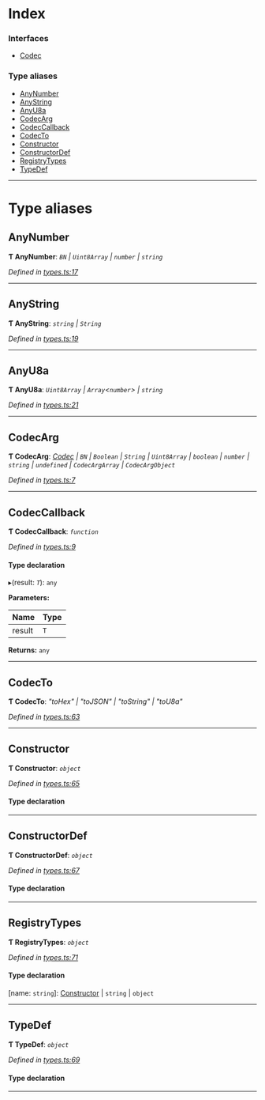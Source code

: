 

# Index

### Interfaces

* [Codec](../interfaces/_types_.codec.md)

### Type aliases

* [AnyNumber](_types_.md#anynumber)
* [AnyString](_types_.md#anystring)
* [AnyU8a](_types_.md#anyu8a)
* [CodecArg](_types_.md#codecarg)
* [CodecCallback](_types_.md#codeccallback)
* [CodecTo](_types_.md#codecto)
* [Constructor](_types_.md#constructor)
* [ConstructorDef](_types_.md#constructordef)
* [RegistryTypes](_types_.md#registrytypes)
* [TypeDef](_types_.md#typedef)

---

# Type aliases

<a id="anynumber"></a>

##  AnyNumber

**Ƭ AnyNumber**: *`BN` | `Uint8Array` | `number` | `string`*

*Defined in [types.ts:17](https://github.com/polkadot-js/api/blob/6d759cd/packages/types/src/types.ts#L17)*

___
<a id="anystring"></a>

##  AnyString

**Ƭ AnyString**: *`string` | `String`*

*Defined in [types.ts:19](https://github.com/polkadot-js/api/blob/6d759cd/packages/types/src/types.ts#L19)*

___
<a id="anyu8a"></a>

##  AnyU8a

**Ƭ AnyU8a**: *`Uint8Array` | `Array`<`number`> | `string`*

*Defined in [types.ts:21](https://github.com/polkadot-js/api/blob/6d759cd/packages/types/src/types.ts#L21)*

___
<a id="codecarg"></a>

##  CodecArg

**Ƭ CodecArg**: *[Codec](../interfaces/_types_.codec.md) | `BN` | `Boolean` | `String` | `Uint8Array` | `boolean` | `number` | `string` | `undefined` | `CodecArgArray` | `CodecArgObject`*

*Defined in [types.ts:7](https://github.com/polkadot-js/api/blob/6d759cd/packages/types/src/types.ts#L7)*

___
<a id="codeccallback"></a>

##  CodecCallback

**Ƭ CodecCallback**: *`function`*

*Defined in [types.ts:9](https://github.com/polkadot-js/api/blob/6d759cd/packages/types/src/types.ts#L9)*

#### Type declaration
▸(result: *`T`*): `any`

**Parameters:**

| Name | Type |
| ------ | ------ |
| result | `T` |

**Returns:** `any`

___
<a id="codecto"></a>

##  CodecTo

**Ƭ CodecTo**: *"toHex" | "toJSON" | "toString" | "toU8a"*

*Defined in [types.ts:63](https://github.com/polkadot-js/api/blob/6d759cd/packages/types/src/types.ts#L63)*

___
<a id="constructor"></a>

##  Constructor

**Ƭ Constructor**: *`object`*

*Defined in [types.ts:65](https://github.com/polkadot-js/api/blob/6d759cd/packages/types/src/types.ts#L65)*

#### Type declaration

___
<a id="constructordef"></a>

##  ConstructorDef

**Ƭ ConstructorDef**: *`object`*

*Defined in [types.ts:67](https://github.com/polkadot-js/api/blob/6d759cd/packages/types/src/types.ts#L67)*

#### Type declaration

[index: `string`]: [Constructor](_types_.md#constructor)<`T`>

___
<a id="registrytypes"></a>

##  RegistryTypes

**Ƭ RegistryTypes**: *`object`*

*Defined in [types.ts:71](https://github.com/polkadot-js/api/blob/6d759cd/packages/types/src/types.ts#L71)*

#### Type declaration

[name: `string`]: [Constructor](_types_.md#constructor) | `string` | `object`

___
<a id="typedef"></a>

##  TypeDef

**Ƭ TypeDef**: *`object`*

*Defined in [types.ts:69](https://github.com/polkadot-js/api/blob/6d759cd/packages/types/src/types.ts#L69)*

#### Type declaration

[index: `string`]: [Codec](../interfaces/_types_.codec.md)

___

